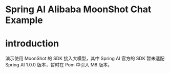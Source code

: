 # Spring AI Alibaba MoonShot Chat Example

# introduction

演示使用 MoonShot 的 SDK 接入大模型，其中 Spring AI 官方的 SDK 暂未适配 Spring AI 1.0.0 版本，暂时在 Pom 中引入 M8 版本。
